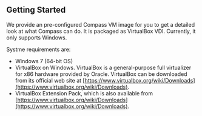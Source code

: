 <h2 id="started">Getting Started</h2>

We provide an pre-configured Compass VM image for you to get a detailed look at what Compass can do. It is packaged as VirtualBox VDI. Currently, it only supports Windows.

Systme requirements are:

  * Windows 7 (64-bit OS)
  * VirtualBox on Windows. VirtualBox is a general-purpose full virtualizer for x86 hardware provided by Oracle. VirtualBox can be downloaded from its official web site at [https://www.virtualbox.org/wiki/Downloads](https://www.virtualbox.org/wiki/Downloads).
  * VirtualBox Extension Pack, which is also available from [https://www.virtualbox.org/wiki/Downloads](https://www.virtualbox.org/wiki/Downloads).